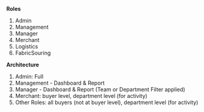 **Roles**

1. Admin
2. Management
3. Manager
4. Merchant
5. Logistics
6. FabricSouring


**Architecture**

1. Admin: Full
2. Management - Dashboard & Report
3. Manager - Dashboard & Report (Team or Department Filter applied)
4. Merchant:    buyer level, department level (for activity)
5. Other Roles: all buyers (not at buyer level), department level (for activity)